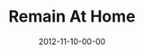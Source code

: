 ---
layout: message
category: message
series: "A Journey Home"
title: "Remain At Home"
date: 2012-11-10-00-00
message_id: 756
audio: "http://s3.amazonaws.com/crossroads-media/messages/audio/journeyhome_06.mp3"
audio-duration: "56:41"
program: "http://s3.amazonaws.com/crossroads-media/documents/11_10-11_12_HOMEProgram_LO.pdf"
description: "How is God moving you?
Remaining with God looks like living from His approval and continually experiencing His fatherhood."
video: "http://s3.amazonaws.com/crossroads-media/messages/video/journeyhome_06.mp4"
video-duration: "56:48"
video-image: "http://s3.amazonaws.com/crossroads-media/images/journeyhome_06_still.jpg"
tag: 
 - journey
 - home
 - tome
 - adoption
 - foster-care
 - program
explicit: false
---